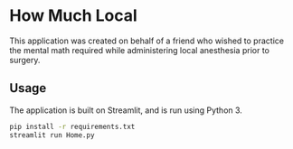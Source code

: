 # How Much Local
This application was created on behalf of a friend who wished to practice the mental math required while administering
local anesthesia prior to surgery.

## Usage
The application is built on Streamlit, and is run using Python 3.
```bash
pip install -r requirements.txt
streamlit run Home.py
```
